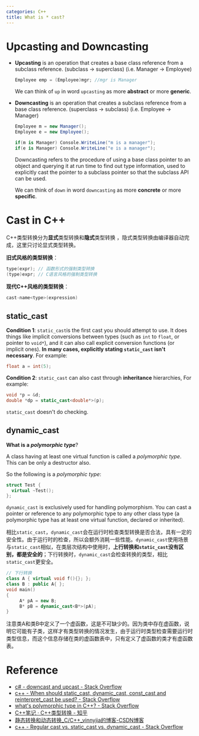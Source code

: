 ```yaml
---
categories: C++
title: What is * cast?
---
```


#  Upcasting and Downcasting

- **Upcasting** is an operation that creates a base class reference from a subclass reference. (subclass -> superclass) (i.e. Manager -> Employee)

  ```c#
  Employee emp = (Employee)mgr; //mgr is Manager
  ```

  We can think of `up` in word `upcasting` as more **abstract** or more **generic**.

- **Downcasting** is an operation that creates a subclass reference from a base class reference. (superclass -> subclass) (i.e. Employee -> Manager)

  ```c#
  Employee m = new Manager();
  Employee e = new Employee();
  
  if(m is Manager) Console.WriteLine("m is a manager");
  if(e is Manager) Console.WriteLine("e is a manager");
  ```

  Downcasting refers to the procedure of using a base class pointer to an object and querying it at run time to find out type information, used to explicitly cast the pointer to a subclass pointer so that the subclass API can be used.
  
  We can think of `down` in word `downcasting` as more **concrete** or more **specific**.

# Cast in C++

C++类型转换分为**显式**类型转换和**隐式**类型转换 ，隐式类型转换由编译器自动完成，这里只讨论显式类型转换。 

**旧式风格的类型转换**：

```c
type(expr); // 函数形式的强制类型转换
(type)expr; // C语言风格的强制类型转换
```

**现代C++风格的类型转换**：

```c++
cast-name<type>(expression)
```

## static_cast

**Condition 1**: `static_cast`is the first cast you should attempt to use. It does things like implicit conversions between types (such as `int` to `float`, or pointer to `void*`), and it can also call explicit conversion functions (or implicit ones). **In many cases, explicitly stating `static_cast` isn't necessary**. For example:

```c++
float a = int(5);
```

**Condition 2**: `static_cast` can also cast through **inheritance** hierarchies, For example:

```c++
void *p = &d;
double *dp = static_cast<double*>(p);
```

`static_cast` doesn't do checking.

## dynamic_cast

**What is a *polymorphic type***?

A class having at least one virtual function is called a *polymorphic type*. This can be only a destructor also.

So the following is a *polymorphic type*:

```c++
struct Test {
  virtual ~Test();
};
```

`dynamic_cast` is exclusively used for handling polymorphism. You can cast a pointer or reference to any polymorphic type to any other class type (a polymorphic type has at least one virtual function, declared or inherited). 

相比`static_cast`，`dynamic_cast`会在运行时检查类型转换是否合法，具有一定的安全性。由于运行时的检查，所以会额外消耗一些性能。`dynamic_cast`使用场景与`static_cast`相似，在类层次结构中使用时，**上行转换和`static_cast`没有区别，都是安全的**；下行转换时，`dynamic_cast`会检查转换的类型，相比`static_cast`更安全。 

```c++
// 下行转换
class A { virtual void f(){}; };
class B : public A{ };
void main()
{
     A* pA = new B;
     B* pB = dynamic_cast<B*>(pA); 
}
```

注意类A和类B中定义了一个虚函数，这是不可缺少的。因为类中存在虚函数，说明它可能有子类，这样才有类型转换的情况发生，由于运行时类型检查需要运行时类型信息，而这个信息存储在类的虚函数表中，只有定义了虚函数的类才有虚函数表。 

# Reference

- [c# - downcast and upcast - Stack Overflow](https://stackoverflow.com/questions/1524197/downcast-and-upcast)
- [c++ - When should static_cast, dynamic_cast, const_cast and reinterpret_cast be used? - Stack Overflow](https://stackoverflow.com/questions/332030/when-should-static-cast-dynamic-cast-const-cast-and-reinterpret-cast-be-used)
- [what's polymorphic type in C++? - Stack Overflow](https://stackoverflow.com/questions/2032361/whats-polymorphic-type-in-c)
- [C++笔记 · C++类型转换 - 知乎](https://zhuanlan.zhihu.com/p/27966225)
- [静态转换和动态转换_C/C++_vinnyjia的博客-CSDN博客](https://blog.csdn.net/vinnyjia/article/details/71304899)
- [c++ - Regular cast vs. static_cast vs. dynamic_cast - Stack Overflow](https://stackoverflow.com/questions/28002/regular-cast-vs-static-cast-vs-dynamic-cast)




